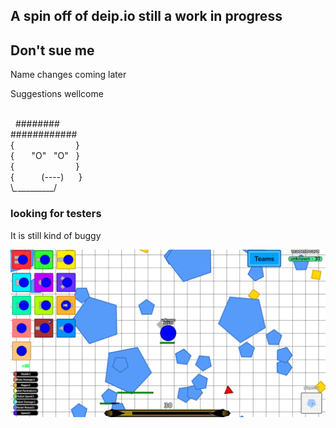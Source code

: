## A spin off of deip.io still a work in progress



## Don't sue me
Name changes coming later


Suggestions wellcome<br>

               <br>
  ########<br>
############<br>
{                         }<br>
{       "O"   "O"   }<br>
{                         }<br>
{           (----)      }<br>
\\_\___________/


### looking for testers

It is still kind of buggy


![img of game](https://github.com/Multiplication-golf/deip.io-3/blob/main/game.png?raw=true)
